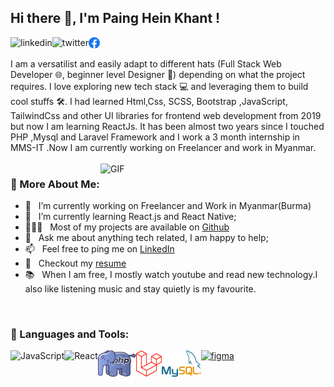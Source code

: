 ## Hi there 👋, I'm Paing Hein Khant !
<a href='https://www.linkedin.com/in/paing-hein-khant-a6b49a212/'><img align='left' alt="linkedin" src="https://raw.githubusercontent.com/rahul-jha98/rahul-jha98/561d474902b59c7429ec22bb73e225696c27b202/assets/linkedin.svg" height='18px'/></a>
<a href='https://twitter.com/PaingHeinKhant_'><img align='left' alt="twitter" src="https://raw.githubusercontent.com/rahul-jha98/rahul-jha98/561d474902b59c7429ec22bb73e225696c27b202/assets/twitter.svg" height='18px'/></a>
<a href='https://www.facebook.com/mpaingh.khant.3'><img align='left' alt="facebook" src="./projects/face.png" height='18px'/></a>


<br/>
<br/>
I am a versatilist and easily adapt to different hats (Full Stack Web Developer 🌐, beginner level Designer 🎨) depending on what the project requires. I love exploring new tech stack 💻 and leveraging them to build cool stuffs 🛠️. 
I had learned Html,Css, SCSS, Bootstrap ,JavaScript, TailwindCss and other UI libraries for frontend web development from 2019 but now I am learning ReactJs. It has been almost two years since I touched PHP ,Mysql and Laravel Framework and I work a 3 month internship in MMS-IT .Now I am currently working on Freelancer and work in Myanmar.
<br/>
<br/>

<img align="right" alt="GIF" src="https://raw.githubusercontent.com/rahul-jha98/rahul-jha98/main/techstack.gif" width="360px"/>
  
### 🧐 More About Me:

- 🔭 &nbsp; I’m currently working on Freelancer and Work in Myanmar(Burma)
- 🌱 &nbsp; I’m currently learning React.js and React Native; 
- 👨🏻‍💻 &nbsp; Most of my projects are available on [Github](https://github.com/PaingHeinKhant?tab=repositories)
- 💬 &nbsp; Ask me about anything tech related, I am happy to help;
- 📫 &nbsp; Feel free to ping me on [LinkedIn](https://www.linkedin.com/in/paing-hein-khant-a6b49a212/)
- 📝 &nbsp; Checkout my [resume]()
- 📚 &nbsp; When I am free, I mostly watch youtube and read new technology.I also like listening music and stay quietly is my favourite. 

<br>

### 🔨 Languages and Tools:
 


<a href="https://developer.mozilla.org/en-US/docs/Web/JavaScript" target="_blank"> <img align="left" alt="JavaScript" height ="42px"  src="https://raw.githubusercontent.com/rahul-jha98/github_readme_icons/main/language_and_tools/square/javascript/javascript.svg"> </a>
<a href="https://reactjs.org/" target="_blank"> <img align="left" alt="React" height ="42px" src="https://raw.githubusercontent.com/rahul-jha98/github_readme_icons/main/language_and_tools/square/react/react.svg"></a>

<a href="https://php.net/" target="_blank"> <img src="./projects/php.png" align="left" alt="php" height='42px'/> </a>
<a href="https://laravel.com/" target="_blank"> <img src="./projects/lara.png" align="left" alt="laravel" height='42px'/> </a>
<a href="https://www.mysql.com/" target="_blank"> <img src="./projects/my.png" align="left" alt="mysql" height='42px'/> </a>
<a href="https://www.figma.com/" target="_blank"> <img src="https://raw.githubusercontent.com/rahul-jha98/github_readme_icons/main/language_and_tools/square/figma/figma.svg" alt="figma" height='42px'/> </a>

<br>
